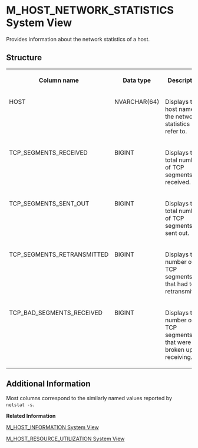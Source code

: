 <!-- loiob58947046b354d0ea1c27af7e21520ff -->

# M\_HOST\_NETWORK\_STATISTICS System View

Provides information about the network statistics of a host.



## Structure


<table>
<tr>
<th valign="top">

Column name

</th>
<th valign="top">

Data type

</th>
<th valign="top">

Description

</th>
</tr>
<tr>
<td valign="top">

HOST

</td>
<td valign="top">

NVARCHAR\(64\)

</td>
<td valign="top">

Displays the host name the network statistics refer to.

</td>
</tr>
<tr>
<td valign="top">

TCP\_SEGMENTS\_RECEIVED

</td>
<td valign="top">

BIGINT

</td>
<td valign="top">

Displays the total number of TCP segments received.

</td>
</tr>
<tr>
<td valign="top">

TCP\_SEGMENTS\_SENT\_OUT

</td>
<td valign="top">

BIGINT

</td>
<td valign="top">

Displays the total number of TCP segments sent out.

</td>
</tr>
<tr>
<td valign="top">

TCP\_SEGMENTS\_RETRANSMITTED

</td>
<td valign="top">

BIGINT

</td>
<td valign="top">

Displays the number of TCP segments that had to be retransmitted.

</td>
</tr>
<tr>
<td valign="top">

TCP\_BAD\_SEGMENTS\_RECEIVED

</td>
<td valign="top">

BIGINT

</td>
<td valign="top">

Displays the number of TCP segments that were broken upon receiving.

</td>
</tr>
</table>



<a name="loiob58947046b354d0ea1c27af7e21520ff__section_llz_3sp_q2b"/>

## Additional Information

Most columns correspond to the similarly named values reported by `netstat -s`.

**Related Information**  


[M\_HOST\_INFORMATION System View](m-host-information-system-view-20b1002.md "Provides host information such as machine and OS configuration.")

[M\_HOST\_RESOURCE\_UTILIZATION System View](m-host-resource-utilization-system-view-20b1241.md "Provides information about host resource utilization by all processes (including non-SAP HANA processes). CPU time is in milliseconds and added across all cores since system start.")

